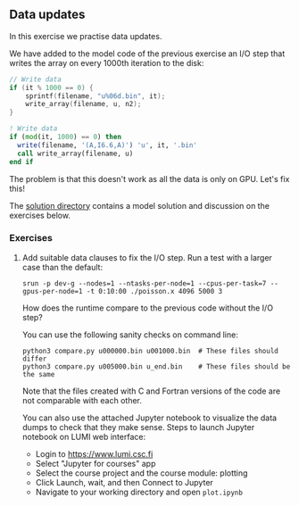 <!--
SPDX-FileCopyrightText: 2025 CSC - IT Center for Science Ltd. <www.csc.fi>

SPDX-License-Identifier: CC-BY-4.0
-->

## Data updates

In this exercise we practise data updates.

We have added to the model code of the previous exercise an I/O step that writes the array on every 1000th iteration to the disk:

```cpp
// Write data
if (it % 1000 == 0) {
    sprintf(filename, "u%06d.bin", it);
    write_array(filename, u, n2);
}
```

```fortranfree
! Write data
if (mod(it, 1000) == 0) then
  write(filename, '(A,I6.6,A)') 'u', it, '.bin'
  call write_array(filename, u)
end if
```

The problem is that this doesn't work as all the data is only on GPU.
Let's fix this!

The [solution directory](solution/) contains a model solution and discussion on the exercises below.

### Exercises

1. Add suitable data clauses to fix the I/O step.
   Run a test with a larger case than the default:

       srun -p dev-g --nodes=1 --ntasks-per-node=1 --cpus-per-task=7 --gpus-per-node=1 -t 0:10:00 ./poisson.x 4096 5000 3

   How does the runtime compare to the previous code without the I/O step?

   You can use the following sanity checks on command line:

       python3 compare.py u000000.bin u001000.bin  # These files should differ
       python3 compare.py u005000.bin u_end.bin    # These files should be the same

   Note that the files created with C and Fortran versions of the code are not comparable with each other.

   You can also use the attached Jupyter notebook to visualize the data dumps to check that they make sense.
   Steps to launch Jupyter notebook on LUMI web interface:
   - Login to https://www.lumi.csc.fi
   - Select "Jupyter for courses" app
   - Select the course project and the course module: plotting
   - Click Launch, wait, and then Connect to Jupyter
   - Navigate to your working directory and open `plot.ipynb`
